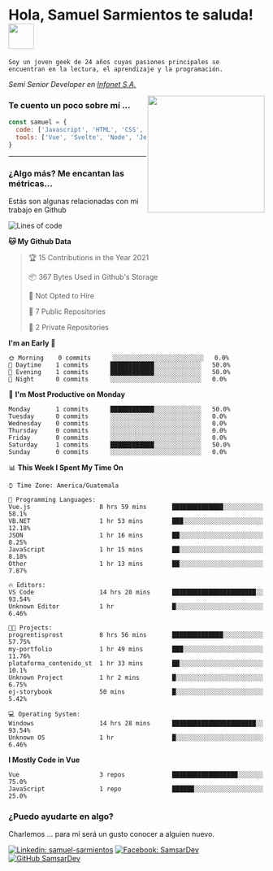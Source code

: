 <h1>Hola, Samuel Sarmientos te saluda! <img src="https://media.giphy.com/media/ZEOAnq3ockGojO0E7n/giphy.gif" width="50"></h1>
<code>Soy un joven geek de 24 años cuyas pasiones principales se
encuentran en la lectura, el aprendizaje y la programación.</code>
<br>
<p><em>Semi Senior Developer en <a href="https://www.progrentis.com/">Infonet S.A.</a>
</em></p>
<img align='right' src="https://media.giphy.com/media/du3J3cXyzhj75IOgvA/giphy.gif" width="230">

### Te cuento un poco sobre mí ...

```javascript
const samuel = {
  code: ['Javascript', 'HTML', 'CSS', 'SASS', 'Python', 'C#'],
  tools: ['Vue', 'Svelte', 'Node', 'Jest', 'Strapi']
}
```
---

### ¿Algo más? Me encantan las métricas...
Estás son algunas relacionadas con mi trabajo en Github

<!--START_SECTION:waka-->
![Lines of code](https://img.shields.io/badge/From%20Hello%20World%20I%27ve%20Written-273%20lines%20of%20code-blue)

**🐱 My Github Data** 

> 🏆 15 Contributions in the Year 2021
 > 
> 📦 367 Bytes Used in Github's Storage 
 > 
> 🚫 Not Opted to Hire
 > 
> 📜 7 Public Repositories 
 > 
> 🔑 2 Private Repositories  
 > 
**I'm an Early 🐤** 

```text
🌞 Morning    0 commits      ░░░░░░░░░░░░░░░░░░░░░░░░░   0.0% 
🌆 Daytime    1 commits      ████████████░░░░░░░░░░░░░   50.0% 
🌃 Evening    1 commits      ████████████░░░░░░░░░░░░░   50.0% 
🌙 Night      0 commits      ░░░░░░░░░░░░░░░░░░░░░░░░░   0.0%

```
📅 **I'm Most Productive on Monday** 

```text
Monday       1 commits      ████████████░░░░░░░░░░░░░   50.0% 
Tuesday      0 commits      ░░░░░░░░░░░░░░░░░░░░░░░░░   0.0% 
Wednesday    0 commits      ░░░░░░░░░░░░░░░░░░░░░░░░░   0.0% 
Thursday     0 commits      ░░░░░░░░░░░░░░░░░░░░░░░░░   0.0% 
Friday       0 commits      ░░░░░░░░░░░░░░░░░░░░░░░░░   0.0% 
Saturday     1 commits      ████████████░░░░░░░░░░░░░   50.0% 
Sunday       0 commits      ░░░░░░░░░░░░░░░░░░░░░░░░░   0.0%

```


📊 **This Week I Spent My Time On** 

```text
⌚︎ Time Zone: America/Guatemala

💬 Programming Languages: 
Vue.js                   8 hrs 59 mins       ██████████████░░░░░░░░░░░   58.1% 
VB.NET                   1 hr 53 mins        ███░░░░░░░░░░░░░░░░░░░░░░   12.18% 
JSON                     1 hr 16 mins        ██░░░░░░░░░░░░░░░░░░░░░░░   8.25% 
JavaScript               1 hr 15 mins        ██░░░░░░░░░░░░░░░░░░░░░░░   8.18% 
Other                    1 hr 13 mins        ██░░░░░░░░░░░░░░░░░░░░░░░   7.87%

🔥 Editors: 
VS Code                  14 hrs 28 mins      ███████████████████████░░   93.54% 
Unknown Editor           1 hr                █░░░░░░░░░░░░░░░░░░░░░░░░   6.46%

🐱‍💻 Projects: 
progrentisprost          8 hrs 56 mins       ██████████████░░░░░░░░░░░   57.75% 
my-portfolio             1 hr 49 mins        ███░░░░░░░░░░░░░░░░░░░░░░   11.76% 
plataforma_contenido_st  1 hr 33 mins        ██░░░░░░░░░░░░░░░░░░░░░░░   10.1% 
Unknown Project          1 hr 2 mins         █░░░░░░░░░░░░░░░░░░░░░░░░   6.75% 
ej-storybook             50 mins             █░░░░░░░░░░░░░░░░░░░░░░░░   5.42%

💻 Operating System: 
Windows                  14 hrs 28 mins      ███████████████████████░░   93.54% 
Unknown OS               1 hr                █░░░░░░░░░░░░░░░░░░░░░░░░   6.46%

```

**I Mostly Code in Vue** 

```text
Vue                      3 repos             ██████████████████░░░░░░░   75.0% 
JavaScript               1 repo              ██████░░░░░░░░░░░░░░░░░░░   25.0%

```



<!--END_SECTION:waka-->

### ¿Puedo ayudarte en algo?
Charlemos ... para mí será un gusto conocer a alguien nuevo.

[![Linkedin: samuel-sarmientos](https://img.shields.io/badge/-Samuel%20Sarmientos-blue?style=flat-square&logo=Linkedin&logoColor=white)](https://www.linkedin.com/in/samuel-sarmientos)
[![Facebook: SamsarDev](https://img.shields.io/badge/-SamsarDev-white?style=flat-square&logo=Facebook)](https://www.facebook.com/Samsar.Dev)
[![GitHub SamsarDev](https://img.shields.io/github/followers/SamsarDev?label=follow&style=social)](https://github.com/SamsarDev)

